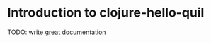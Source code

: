 # Introduction to clojure-hello-quil

TODO: write [great documentation](http://jacobian.org/writing/what-to-write/)

